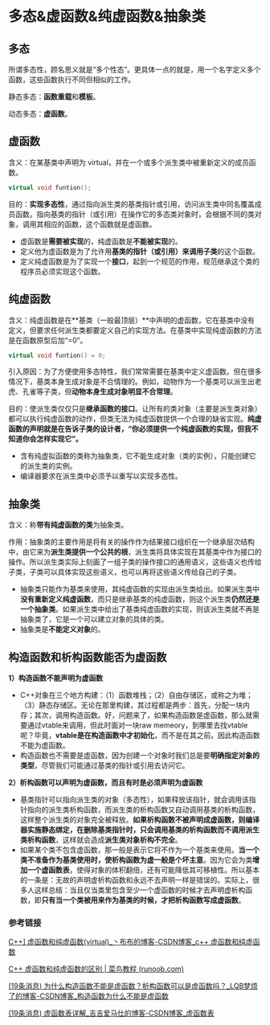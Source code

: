 # 多态&虚函数&纯虚函数&抽象类

## 多态

所谓多态性，顾名思义就是“多个性态”。更具体一点的就是，用一个名字定义多个函数，这些函数执行不同但相似的工作。

静态多态：**函数重载**和**模板**。

动态多态：**虚函数**。

## 虚函数

含义：在某基类中声明为 virtual，并在一个或多个派生类中被重新定义的成员函数。

```c++
virtual void funtion();
```

目的：**实现多态性**，通过指向派生类的基类指针或引用，访问派生类中同名覆盖成员函数。指向基类的指针（或引用）在操作它的多态类对象时，会根据不同的类对象，调用其相应的函数，这个函数就是虚函数。

- 虚函数是**需要被实现**的，纯虚函数是**不能被实现**的。
- 定义他为虚函数是为了允许用**基类的指针（或引用）**来调用**子类**的这个函数。
- 定义纯虚函数是为了实现一个**接口**，起到一个规范的作用，规范继承这个类的程序员必须实现这个函数。

## 纯虚函数

含义：纯虚函数是在**基类（一般最顶层）**中声明的虚函数，它在基类中没有定义，但要求任何派生类都要定义自己的实现方法。在基类中实现纯虚函数的方法是在函数原型后加“=0”。

```c++
virtual void funtion() = 0;
```

引入原因：为了方便使用多态特性，我们常常需要在基类中定义虚函数。但在很多情况下，基类本身生成对象是不合情理的。例如，动物作为一个基类可以派生出老虎、孔雀等子类，但**动物本身生成对象明显不合常理**。

目的：使派生类仅仅只是**继承函数的接口**。让所有的类对象（主要是派生类对象）都可以执行纯虚函数的动作，但类无法为纯虚函数提供一个合理的缺省实现。**纯虚函数的声明就是在告诉子类的设计者，“你必须提供一个纯虚函数的实现，但我不知道你会怎样实现它”。**

- 含有纯虚拟函数的类称为抽象类，它不能生成对象（类的实例），只能创建它的派生类的实例。
- 编译器要求在派生类中必须予以重写以实现多态性。

## 抽象类

含义：称**带有纯虚函数的类**为抽象类。

作用：抽象类的主要作用是将有关的操作作为结果接口组织在一个继承层次结构中，由它来为**派生类提供一个公共的根**，派生类将具体实现在其基类中作为接口的操作。所以派生类实际上刻画了一组子类的操作接口的通用语义，这些语义也传给子类，子类可以具体实现这些语义，也可以再将这些语义传给自己的子类。

- 抽象类只能作为基类来使用，其纯虚函数的实现由派生类给出。如果派生类中**没有重新定义纯虚函数**，而只是继承基类的纯虚函数，则这个派生类**仍然还是一个抽象类**。如果派生类中给出了基类纯虚函数的实现，则该派生类就不再是抽象类了，它是一个可以建立对象的具体的类。
- 抽象类是**不能定义对象**的。

## 构造函数和析构函数能否为虚函数

**1）构造函数不能声明为虚函数**

- C++对象在三个地方构建：（1）函数堆栈；（2）自由存储区，或称之为堆；（3）静态存储区。无论在那里构建，其过程都是两步：首先，分配一块内存；其次，调用构造函数。好，问题来了，如果构造函数是虚函数，那么就需要通过vtable来调用，但此时面对一块raw memeory，到哪里去找vtable呢？毕竟，**vtable是在构造函数中才初始化**，而不是在其之前。因此构造函数不能为虚函数。
- 构造函数也不需要是虚函数，因为创建一个对象时我们总是要**明确指定对象的类型**，尽管我们可能通过基类的指针或引用去访问它。

**2）析构函数可以声明为虚函数，而且有时是必须声明为虚函数**

- 基类指针可以指向派生类的对象（多态性），如果释放该指针，就会调用该指针指向的派生类析构函数，而派生类的析构函数又自动调用基类的析构函数，这样整个派生类的对象完全被释放。**如果析构函数不被声明成虚函数，则编译器实施静态绑定，在删除基类指针时，只会调用基类的析构函数而不调用派生类析构函数**，这样就会造成**派生类对象析构不完全**。
- 如果某个类不包含虚函数，那一般是表示它将不作为一个基类来使用。**当一个类不准备作为基类使用时，使析构函数为虚一般是个坏主意**。因为它会为类**增加一个虚函数表**，使得对象的体积翻倍，还有可能降低其可移植性。所以基本的一条是：无故的声明虚析构函数和永远不去声明一样是错误的。实际上，很多人这样总结：当且仅当类里包含至少一个虚函数的时候才去声明虚析构函数，即**只有当一个类被用来作为基类的时候，才把析构函数写成虚函数**。

### 参考链接

[C++\] 虚函数和纯虚函数(virtual)_丶布布的博客-CSDN博客_c++ 虚函数和纯虚函数](https://blog.csdn.net/weixin_43197380/article/details/89069724)

[C++ 虚函数和纯虚函数的区别 | 菜鸟教程 (runoob.com)](https://www.runoob.com/w3cnote/cpp-virtual-functions.html)

[(19条消息) 为什么构造函数不能是虚函数？析构函数可以是虚函数吗？_LQB梦烦了的博客-CSDN博客_构造函数为什么不能是虚函数](https://blog.csdn.net/qq_34364654/article/details/107245276?spm=1001.2101.3001.6650.1&depth_1-utm_relevant_index=2)

[(19条消息) 虚函数表详解_吉吉爱马仕的博客-CSDN博客_虚函数表](https://blog.csdn.net/primeprime/article/details/80776625)